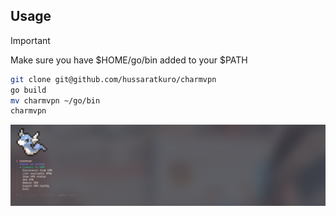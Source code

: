 ## Usage

> [!IMPORTANT]
> Make sure you have $HOME/go/bin added to your $PATH

```bash
git clone git@github.com/hussaratkuro/charmvpn
go build
mv charmvpn ~/go/bin
charmvpn
```

<img src="img/charmvpn.png">
